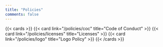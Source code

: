 ```yaml
---
title: "Policies"
comments: false
---
```


{{< cards >}}
{{< card link="/policies/coc" title="Code of Conduct" >}}
{{< card link="/policies/licenses" title="Licenses" >}}
{{< card link="/policies/logo" title="Logo Policy" >}}
{{< /cards >}}